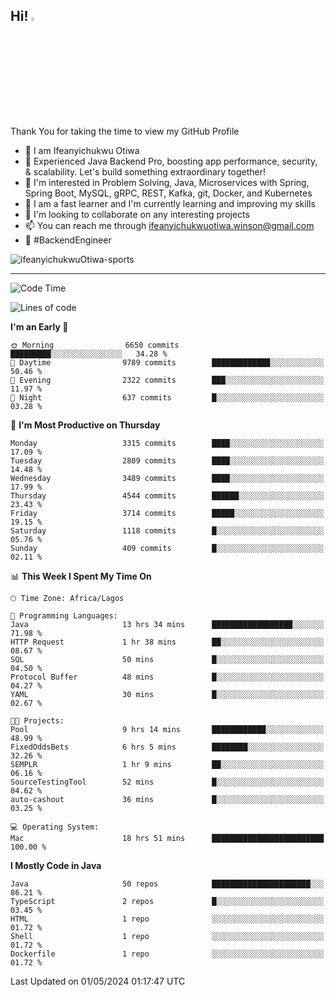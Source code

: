 <!-- BLOG-POST-LIST:START --><!-- BLOG-POST-LIST:END -->

## Hi! <img src="https://media.giphy.com/media/hvRJCLFzcasrR4ia7z/giphy.gif" width="4%"> 

Thank You for taking the time to view my GitHub Profile

- 👋 I am Ifeanyichukwu Otiwa
- 🚀 Experienced Java Backend Pro, boosting app performance, security, & scalability. Let's build something extraordinary together!
- 👀 I'm interested in Problem Solving, Java, Microservices with Spring, Spring Boot, MySQL, gRPC, REST, Kafka, git, Docker, and Kubernetes
- 🌱 I am a fast learner and I'm currently learning and improving my skills
- 💞️ I'm looking to collaborate on any interesting projects
- 📫 You can reach me through ifeanyichukwuotiwa.winson@gmail.com
- 🚀 #BackendEngineer

<p align="left" marginTop="10px"> <img src="https://komarev.com/ghpvc/?username=ifeanyichukwuOtiwa-sports&label=Profile%20views&color=0e75b6&style=for-the-badge" alt="ifeanyichukwuOtiwa-sports" /> </p>

***

<!--START_SECTION:waka-->
![Code Time](http://img.shields.io/badge/Code%20Time-2%2C460%20hrs%2034%20mins-blue)

![Lines of code](https://img.shields.io/badge/From%20Hello%20World%20I%27ve%20Written-5.0%20million%20lines%20of%20code-blue)

**I'm an Early 🐤** 

```text
🌞 Morning                6650 commits        █████████░░░░░░░░░░░░░░░░   34.28 % 
🌆 Daytime                9789 commits        █████████████░░░░░░░░░░░░   50.46 % 
🌃 Evening                2322 commits        ███░░░░░░░░░░░░░░░░░░░░░░   11.97 % 
🌙 Night                  637 commits         █░░░░░░░░░░░░░░░░░░░░░░░░   03.28 % 
```
📅 **I'm Most Productive on Thursday** 

```text
Monday                   3315 commits        ████░░░░░░░░░░░░░░░░░░░░░   17.09 % 
Tuesday                  2809 commits        ████░░░░░░░░░░░░░░░░░░░░░   14.48 % 
Wednesday                3489 commits        ████░░░░░░░░░░░░░░░░░░░░░   17.99 % 
Thursday                 4544 commits        ██████░░░░░░░░░░░░░░░░░░░   23.43 % 
Friday                   3714 commits        █████░░░░░░░░░░░░░░░░░░░░   19.15 % 
Saturday                 1118 commits        █░░░░░░░░░░░░░░░░░░░░░░░░   05.76 % 
Sunday                   409 commits         █░░░░░░░░░░░░░░░░░░░░░░░░   02.11 % 
```


📊 **This Week I Spent My Time On** 

```text
🕑︎ Time Zone: Africa/Lagos

💬 Programming Languages: 
Java                     13 hrs 34 mins      ██████████████████░░░░░░░   71.98 % 
HTTP Request             1 hr 38 mins        ██░░░░░░░░░░░░░░░░░░░░░░░   08.67 % 
SQL                      50 mins             █░░░░░░░░░░░░░░░░░░░░░░░░   04.50 % 
Protocol Buffer          48 mins             █░░░░░░░░░░░░░░░░░░░░░░░░   04.27 % 
YAML                     30 mins             █░░░░░░░░░░░░░░░░░░░░░░░░   02.67 % 

🐱‍💻 Projects: 
Pool                     9 hrs 14 mins       ████████████░░░░░░░░░░░░░   48.99 % 
FixedOddsBets            6 hrs 5 mins        ████████░░░░░░░░░░░░░░░░░   32.26 % 
SEMPLR                   1 hr 9 mins         ██░░░░░░░░░░░░░░░░░░░░░░░   06.16 % 
SourceTestingTool        52 mins             █░░░░░░░░░░░░░░░░░░░░░░░░   04.62 % 
auto-cashout             36 mins             █░░░░░░░░░░░░░░░░░░░░░░░░   03.25 % 

💻 Operating System: 
Mac                      18 hrs 51 mins      █████████████████████████   100.00 % 
```

**I Mostly Code in Java** 

```text
Java                     50 repos            ██████████████████████░░░   86.21 % 
TypeScript               2 repos             █░░░░░░░░░░░░░░░░░░░░░░░░   03.45 % 
HTML                     1 repo              ░░░░░░░░░░░░░░░░░░░░░░░░░   01.72 % 
Shell                    1 repo              ░░░░░░░░░░░░░░░░░░░░░░░░░   01.72 % 
Dockerfile               1 repo              ░░░░░░░░░░░░░░░░░░░░░░░░░   01.72 % 
```




 Last Updated on 01/05/2024 01:17:47 UTC
<!--END_SECTION:waka-->

<!--
<p align="center">
![trophy](https://github-profile-trophy.vercel.app/?username=ifeanyichukwuOtiwa-sports&theme=onedark) (https://github.com/ryo-ma/github-profile-trophy)
</p>
-->

<!---
ifeanyi-otiwa/ifeanyi-otiwa is a ✨ special ✨ repository because its `README.md` (this file) appears on your GitHub profile.
You can click the Preview link to take a look at your changes.
--->
